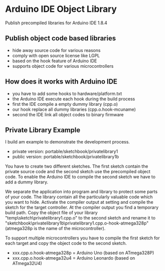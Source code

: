 # Arduino IDE Object Library

Publish precompiled libraries for Arduino IDE 1.8.4

## Publish object code based libraries

* hide away source code for various reasons
* comply with open source license like LGPL
* based on the hook feature of Arduino IDE
* supports object code for various microcontrollers

## How does it works with Arduino IDE

* you have to add some hooks to hardware/platform.txt
* the Arduino IDE execute each hook during the build process
* first the IDE compile a empty dummy library (cpp.o)
* our hook replace all dummy libraries (cpp.o.hook-mcuname)
* second the IDE link all object codes to binary firmware

## Private Library Example

I build am example to demonstrate the development process.

* private version: portable/sketchbook/privatelibrary1
* public version: portable/sketchbook/privatelibrary1b

You have to create two different sketches. The first sketch contain the private source code and the second sketch use the precompiled object code. To enable the Arduino IDE to compile the second sketch we have to add a dummy library.

We separate the application into program and library to protect some parts of your code. The library contain all the particularly valuable code which you want to hide. Activate the compiler output at setting and compile the sketch for the target controller. At the compiler output you find a temporary build path. Copy the object file of your library "temp\sketch\privatelibrary1.cpp.o" to the second sketch and rename it to "sketchbook\privatelibrary1b\privatelibrary1.cpp.o-hook-atmega328p" (atmega328p is the name of the microcontroller).

To support multiple microcontrollers you have to compile the first sketch for each target and copy the object code to the second sketch.

* xxx.cpp.o.hook-atmega328p = Arduino Uno (based on ATmega328P)
* xxx.cpp.o.hook-atmega32u4 = Arduino Leonardo (based on ATmega32U4)
